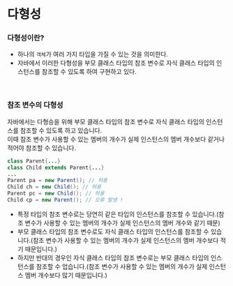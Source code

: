 # 다형성

### 다형성이란?
- 하나의 `객체`가 여러 가지 타입을 가질 수 있는 것을 의미한다.
- 자바에서 이러한 다형성을 부모 클래스 타입의 참조 변수로 자식 클래스 타입의 인스턴스를 참조할 수 있도록 하여 구현하고 있다.

<br>

### 참조 변수의 다형성
자바에서는 다형승을 위해 부모 클래스 타입의 참조 변수로 자식 클래스 타입의 인스턴스를 참조할 수 있도록 하고 있습니다.  
이때 참조 변수가 사용할 수 있는 멤버의 개수가 실제 인스턴스의 멤버 개수보다 같거나 적어야 참조할 수 있습니다.

```java
class Parent{...}
class Child extends Parent{...}
...
Parent pa = new Parent(); // 허용
Child ch = new Child(); // 허용
Parent pc = new Child(); // 허용
Child cp = new Parent(); // 오류 발생 !
```
- 특정 타입의 참조 변수로는 당연히 같은 타입의 인스턴스를 참조할 수 있습니다.(참조 변수가 사용할 수 있는 멤버의 개수가 실제 인스턴스의 멤버 개수와 같기 때문)
- 부모 클래스 타입의 참조 변수로도 자식 클래스 타입의 인스턴스를 참조할 수 있습니다.(참조 변수가 사용할 수 있는 멤버의 개수가 실제 인스턴스의 멤버 개수보다 적기 때문입니다.)
- 하지만 반대의 경우인 자식 클래스 타입의 참조 변수로는 부모 클래스 타입의 인스턴스를 참조할 수 업습니다.(참조 변수가 사용할 수 있는 멤버의 개수가 실제 인스턴스 멤버 개수보다 많기 때문입니다.)

<br>
